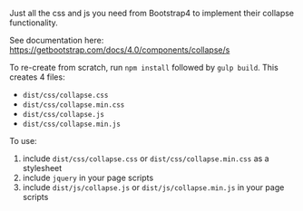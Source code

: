 Just all the css and js you need from Bootstrap4 to implement their
collapse functionality.

See documentation here: https://getbootstrap.com/docs/4.0/components/collapse/s

To re-create from scratch, run `npm install`
followed by `gulp build`. This creates 4 files:
* `dist/css/collapse.css`
* `dist/css/collapse.min.css`
* `dist/css/collapse.js`
* `dist/css/collapse.min.js`

To use:
1. include `dist/css/collapse.css` or `dist/css/collapse.min.css` as a stylesheet
2. include `jquery` in your page scripts
2. include `dist/js/collapse.js` or `dist/js/collapse.min.js` in your page scripts
